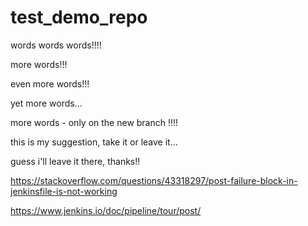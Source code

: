 # test_demo_repo

words words words!!!!

more words!!!

even more words!!!

yet more words...

more words - only on the new branch !!!!


this is my suggestion, take it or leave it...

guess i'll leave it there, thanks!!

https://stackoverflow.com/questions/43318297/post-failure-block-in-jenkinsfile-is-not-working

https://www.jenkins.io/doc/pipeline/tour/post/

